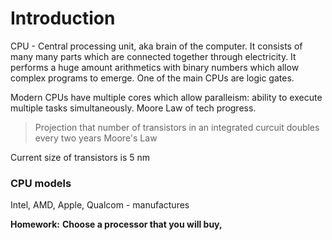 
# Introduction

CPU - Central processing unit, aka brain of the computer. It consists of many many parts which are connected together through electricity. It performs a huge amount arithmetics with binary numbers which allow complex programs to emerge. One of the main CPUs are logic gates.

Modern CPUs have multiple cores which allow paralleism: ability to execute multiple tasks simultaneously. Moore Law of tech progress.


>Projection that number of transistors in an integrated curcuit doubles every two years
> Moore's Law

Current size of transistors is 5 nm

### CPU models

Intel, AMD, Apple, Qualcom - manufactures

**Homework:**
**Choose a processor that you will buy,**
